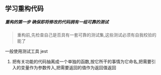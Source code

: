 ## 学习重构代码




##### 重构的第一步 确保即将修改的代码拥有一组可靠的测试

>重构前,先检查自己是否具有一套可靠的测试集,这些测试必须有自我校验的能了


一般使用测试工具 jest 

1. 把有关功能的代码抽离成一个单独的函数,按它所干的事情为它命名,把需要引入的变量作为参数传入,把需要返回的值作为返回值返回



